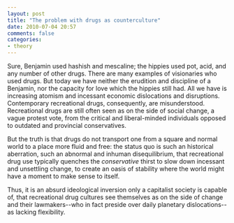 ```yaml
---
layout: post
title: "The problem with drugs as counterculture"
date: 2010-07-04 20:57
comments: false
categories:
- theory
---
```


Sure, Benjamin used hashish and mescaline; the hippies used pot, acid, and any number of other drugs. There are many examples of visionaries who used drugs. But today we have neither the erudition and discipline of a Benjamin, nor the capacity for love which the hippies still had. All we have is increasing atomism and incessant economic dislocations and disruptions. Contemporary recreational drugs, consequently, are misunderstood. Recreational drugs are still often seen as on the side of social change, a vague protest vote, from the critical and liberal-minded individuals opposed to outdated and provincial conservatives.

But the truth is that drugs do not transport one from a square and normal world to a place more fluid and free: the status quo is such an historical aberration, such an abnormal and inhuman disequilibrium, that recreational drug use typically quenches the *conservative* thirst to slow down incessant and unsettling change, to create an oasis of stability where the world might have a moment to make sense to itself. 

Thus, it is an absurd ideological inversion only a capitalist society is capable of, that recreational drug cultures see themselves as on the side of change and their lawmakers--who in fact preside over daily planetary dislocations--as lacking flexibility.
